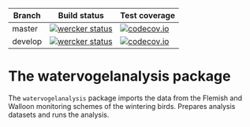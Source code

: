 **Branch** | **Build status** | **Test coverage**
-- | -- | --
master | [![wercker status](https://app.wercker.com/status/15684e165700dc3621894367c7bc302e/s/master "wercker status")](https://app.wercker.com/project/bykey/15684e165700dc3621894367c7bc302e) | [![codecov.io](https://codecov.io/bitbucket/thierry_onkelinx/watervogelanalysis/coverage.svg?branch=master)](https://codecov.io/bitbucket/thierry_onkelinx/watervogelanalysis?branch=master)
develop | [![wercker status](https://app.wercker.com/status/15684e165700dc3621894367c7bc302e/s/develop "wercker status")](https://app.wercker.com/project/bykey/15684e165700dc3621894367c7bc302e) | [![codecov.io](https://codecov.io/bitbucket/thierry_onkelinx/watervogelanalysis/coverage.svg?branch=develop)](https://codecov.io/bitbucket/thierry_onkelinx/watervogelanalysis?branch=master)

# The watervogelanalysis package

The `watervogelanalysis` package imports the data from the Flemish and Walloon monitoring schemes of the wintering birds. Prepares analysis datasets and runs the analysis.

